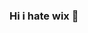 ### Hi i  hate wix 👋

<!--
**layer0013/layer0013** is a ✨ _special_ ✨ repository because its `README.md` (this file) appears on your GitHub profile.

Here are some ideas to get you started:

i fucking hate wix
-->
